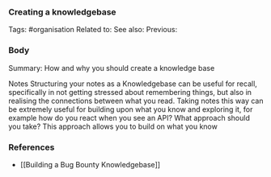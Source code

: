 ### Creating a knowledgebase
Tags: #organisation
Related to: 
See also: 
Previous:

### Body
Summary: How and why you should create a knowledge base

Notes
Structuring your notes as a Knowledgebase can be useful for recall, specifically in not getting stressed about remembering things, but also in realising the connections between what you read.
Taking notes this way can be extremely useful for building upon what you know and exploring it, for example how do you react when you see an API? What approach should you take?
This approach allows you to build on what you know 

### References
- [[Building a Bug Bounty Knowledgebase]]